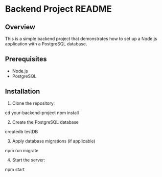 # Backend Project README

## Overview

This is a simple backend project that demonstrates how to set up a Node.js application with a PostgreSQL database.

## Prerequisites

- Node.js
- PostgreSQL

## Installation

1. Clone the repository:

cd your-backend-project
npm install

2. Create the PostgreSQL database

createdb testDB

3. Apply database migrations (if applicable)

npm run migrate

4. Start the server:

npm start

